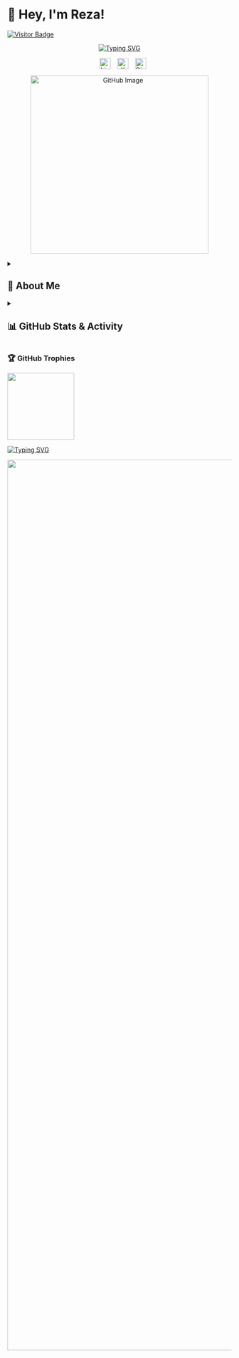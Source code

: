 # 👋 Hey, I'm Reza!  

[![Visitor Badge](https://visitor-badge.laobi.icu/badge?page_id=reza-nzri.reza-nzri)](https://github.com/reza-nzri) 

<p align="center">
  <a href="https://git.io/typing-svg"><img src="https://readme-typing-svg.demolab.com?font=Fira+Code&weight=900&size=22&duration=4700&pause=1200&color=F75C7E&center=true&width=550&lines=%F0%9F%A4%96+AI%2C+Data+Science+%26+Tech+Enthusiast+;%F0%9F%92%BB+Full-Stack+Developer++;%F0%9F%8E%A8+Graphic+Designer+%26+UI%2FUX+Specialist;%F0%9F%A7%A0+Always+learning+new+things+" alt="Typing SVG" />
</p>
    
<p align="center" style="display: flex; justify-content: center; gap: 15px;">
  <a href="https://www.linkedin.com/in/reza-nazarii/" style="text-decoration: none; color: inherit;"><img width="25px" alt="LinkedIn" title="LinkedIn" src="https://i.imgur.com/yRpa1dQ.png"/></a>
  <a href="https://x.com/Rza_Nzri" style="text-decoration: none; color: inherit;"><img width="25px" alt="X" title="X" src="https://i.imgur.com/AixJgnm.png"/></a>
  <a href="https://discordapp.com/users/879432591047004180" style="text-decoration: none; color: inherit;"><img width="25px" alt="Discord" title="Discord" src="https://i.imgur.com/OViZO8J.png"/></a>
</p>

<p align="center"><img src="https://github.com/user-attachments/assets/28a47a6d-794e-4120-b68c-8a1d205f6f7c" alt="GitHub Image" width="400"></p>

<details>
  <summary><h2><b>👤 About Me</b></h2></summary>

I'm a passionate **​​​​​​​B. Sc. student in Data Science, AI und Intelligente Systeme (DAISY)** from **NRW, Germany**. I thrive on **solving real-world problems** using **artificial intelligence, data analytics, and automation**.  

<details>
  <summary><h3>🌟 <b>Founder of <a href="https://github.com/SapiensData">SapiensData</a></b></h3></summary>

🔹 **[](https://github.com/)** is an **open-source-driven platform** that processes, analyzes, and visualizes **various types of data** using **AI-powered insights**.  

### **📊 What Does SapiensData Do?**
SapiensData transforms **raw, chaotic data into structured, meaningful insights** by using **machine learning models and intelligent algorithms**.  

📄 **Data Sources:**  
- **Receipts** (analog & digital)  
- **Financial transactions**  
- **IoT device data**  
- **Daily life activities & behavioral patterns**  

🔍 **Mission:** Turning **raw data into wisdom**—hence the name **SapiensData** (*from Latin: "Sapiens" = wise*).  

🌍 **Join the Project:** Contribute to **SapiensData** and help build the future of **data intelligence & automation!** 🚀  
</details>

<details>
  <summary><h3>💻 <b>Areas of Expertise & Passion</b></h3></summary>

✔ **Artificial Intelligence & Machine Learning**  
✔ **Full-Stack Development (Frontend & Backend)**  
✔ **Software Development & UI/UX Design**  
✔ **Graphic Design** – Professional in **logo, banner, catalog, and branding materials**   
✔ **Git Workflow (Git Flow) & Open Source Contributions**  
✔ **Data Science & Financial Data Analytics**  
✔ **Automation & Process Optimization**  
</details>

<details>
  <summary><h3>📌 <b>Professional & Career Goals</b></h3></summary>

🔹 Earn a **Master's degree in Data Science & AI**   
🔹 Expand **SapiensData** into a **widely recognized AI-driven platform**  
🔹 Secure **internship opportunities** in **AI, software development, and web technologies**  
🔹 Develop **intelligent automation tools** for **financial data analysis & IoT analytics**  
🔹 Continue **contributing to open-source projects** and **mentoring fellow developers**  
</details>

<details>
  <summary><h3>🧑‍💻 <b>Skills</b></h3></summary>
  <div style="background-color: #f0f0f0; padding: 10px; border-radius: 5px;"><b>ℹ️ Info:</b> This is just a selection of my Skills. There are some to many more!</div>
<table width="100%"><tr><td valign="top" width="33%">
  
### **Frontend**  
<div align="center">  
  <img alt="JavaScript" src="https://img.shields.io/badge/JavaScript-F7DF1E.svg?logo=javascript&logoColor=black">
  <img alt="TypeScript" src="https://img.shields.io/badge/TypeScript-007ACC.svg?logo=typescript&logoColor=white">
  <img alt="HTML" src="https://img.shields.io/badge/HTML-E34F26.svg?logo=html5&logoColor=white">
  <img alt="CSS" src="https://img.shields.io/badge/CSS-1572B6.svg?logo=css3&logoColor=white">
  <img alt="Bootstrap" src="https://img.shields.io/badge/Bootstrap-7952B3.svg?logo=bootstrap&logoColor=white">
  <img alt="TailwindCSS" src="https://img.shields.io/badge/TailwindCSS-06B6D4.svg?logo=tailwindcss&logoColor=white">
  <img alt="Sass" src="https://img.shields.io/badge/Sass-CC6699.svg?logo=sass&logoColor=white">
  <img alt="Adobe Photoshop" src="https://img.shields.io/badge/Photoshop-31A8FF.svg?logo=adobe-photoshop&logoColor=white">
  <img alt="Adobe Illustrator" src="https://img.shields.io/badge/Illustrator-FF9A00.svg?logo=adobe-illustrator&logoColor=white">
  <img alt="Adobe Premiere Pro" src="https://img.shields.io/badge/Premiere%20Pro-9999FF.svg?logo=adobe-premiere-pro&logoColor=white">
  <img alt="Adobe After Effects" src="https://img.shields.io/badge/After%20Effects-9999FF.svg?logo=adobe-after-effects&logoColor=white">
  <img alt="Figma" src="https://img.shields.io/badge/Figma-F24E1E.svg?logo=figma&logoColor=white">
</div></td><td valign="top" width="33%">

### **Backend**  
<div align="center">  
  <img alt="C" src="https://img.shields.io/badge/C-03599C.svg?logo=c&logoColor=white">
  <img alt="C#" src="https://custom-icon-badges.demolab.com/badge/C%23-68217A.svg?logo=cs2&logoColor=white">
  <img alt="REST API" src="https://img.shields.io/badge/REST%20API-025E8C.svg?logo=api&logoColor=white">
  <img alt="Python" src="https://img.shields.io/badge/Python-14354C.svg?logo=python&logoColor=white">
  <img alt="PHP" src="https://img.shields.io/badge/PHP-777BB4.svg?logo=php&logoColor=white">
  <img alt="Node.js" src="https://img.shields.io/badge/Node.js-43853D.svg?logo=node.js&logoColor=white">
  <img alt="WPF" src="https://img.shields.io/badge/WPF-512BD4.svg?logo=windows&logoColor=white">
</div></td><td valign="top" width="33%">

### **DevOps & Scripting**  
<div align="center">  
  <img alt="Bash" src="https://img.shields.io/badge/Bash-121011.svg?logo=gnu-bash&logoColor=white">
  <img alt="Linux" src="https://img.shields.io/badge/Linux-FCC624?logo=linux&logoColor=black">
  <img alt="Windows" src="https://img.shields.io/badge/Windows-0078D6.svg?logo=windows&logoColor=white">
  <img alt="Git" src="https://img.shields.io/badge/Git-F05032.svg?logo=git&logoColor=white">
  <img alt="GitFlow" src="https://img.shields.io/badge/GitFlow-F05032.svg?logo=git&logoColor=white">
  <img alt="WSL" src="https://img.shields.io/badge/WSL-4D4D4D.svg?logo=linux&logoColor=white">
  <img alt="Android" src="https://img.shields.io/badge/Android-3DDC84.svg?logo=android&logoColor=white">
  <img alt="iOS" src="https://img.shields.io/badge/iOS-000000.svg?logo=apple&logoColor=white">
  <img alt="MS SQL Server" src="https://img.shields.io/badge/MS%20SQL%20Server-CC2927.svg?logo=microsoftsqlserver&logoColor=white">
  <img alt="AWS" src="https://img.shields.io/badge/AWS-232F3E.svg?logo=amazon-aws&logoColor=white">
  <img alt="Google Cloud" src="https://img.shields.io/badge/Google%20Cloud-4285F4.svg?logo=google-cloud&logoColor=white">
  <img alt="Azure" src="https://img.shields.io/badge/Azure-0078D4.svg?logo=microsoft-azure&logoColor=white">
  <img alt="WordPress" src="https://img.shields.io/badge/WordPress-21759B.svg?logo=wordpress&logoColor=white">
</div></td></tr></table>  

<table width="100%"><tr><td valign="top" width="33%">

### **Markup & Styling**  
<div align="center">  
  <img alt="Markdown" src="https://img.shields.io/badge/Markdown-000000.svg?logo=markdown&logoColor=white">
  <img alt="LaTeX" src="https://img.shields.io/badge/LaTeX-008080.svg?logo=LaTeX&logoColor=white">
  <img alt="YAML" src="https://img.shields.io/badge/YAML-000000.svg?logo=yaml&logoColor=white">
  <img alt="JSON" src="https://img.shields.io/badge/JSON-000000.svg?logo=json&logoColor=white">
</div></td><td valign="top" width="35%">

### **Libraries & Frameworks**  
<div align="center">  
  <img alt="React" src="https://img.shields.io/badge/React-20232A.svg?logo=react&logoColor=61DAFB">
  <img alt="Vue.js" src="https://img.shields.io/badge/Vue.js-4FC08D.svg?logo=vue.js&logoColor=white">
  <img alt=".NET EF Core" src="https://img.shields.io/badge/.NET%20EF%20Core-512BD4.svg?logo=dotnet&logoColor=white">
  <img alt="TensorFlow" src="https://img.shields.io/badge/TensorFlow-FF6F00.svg?logo=tensorflow&logoColor=white">
  <img alt="Pandas" src="https://img.shields.io/badge/Pandas-150458.svg?logo=pandas&logoColor=white">
  <img alt="NumPy" src="https://img.shields.io/badge/NumPy-013243.svg?logo=numpy&logoColor=white">
  <img alt="Angular" src="https://img.shields.io/badge/Angular-DD0031.svg?logo=angular&logoColor=white">
  <img alt="Next.js" src="https://img.shields.io/badge/Next.js-000000.svg?logo=nextdotjs&logoColor=white">
  <img alt="Flask" src="https://img.shields.io/badge/Flask-000000.svg?logo=flask&logoColor=white">
  <img alt="OpenCV" src="https://img.shields.io/badge/OpenCV-5C3EE8.svg?logo=opencv&logoColor=white">
  <img alt="Keras" src="https://img.shields.io/badge/Keras-D00000.svg?logo=keras&logoColor=white">
</div></td><td valign="top" width="33%">

### **Databases**  
<div align="center">  
  <img alt="MongoDB" src="https://img.shields.io/badge/MongoDB-47A248.svg?logo=mongodb&logoColor=white">
  <img alt="SQL" src="https://custom-icon-badges.demolab.com/badge/SQL-025E8C.svg?logo=database&logoColor=white">
  <img alt="MySQL" src="https://img.shields.io/badge/MySQL-4479A1.svg?logo=mysql&logoColor=white">
  <img alt="T-SQL" src="https://img.shields.io/badge/TSQL-CC2927.svg?logo=microsoftsqlserver&logoColor=white">
  <img alt="MariaDB" src="https://img.shields.io/badge/MariaDB-003545.svg?logo=mariadb&logoColor=white">
</div></td></tr></table>  

<table width="100%"><tr><td valign="top" width="33%">
  
### **Software & Tools**  
<div align="center">  
  <img alt="GitHub" src="https://img.shields.io/badge/GitHub-181717.svg?logo=github&logoColor=white">
  <img alt="GitLab" src="https://img.shields.io/badge/GitLab-FC6D26.svg?logo=gitlab&logoColor=white">
  <img alt="Notion" src="https://img.shields.io/badge/Notion-000000.svg?logo=notion&logoColor=white">
  <img alt="OBS Studio" src="https://img.shields.io/badge/OBS%20Studio-302E31.svg?logo=obsstudio&logoColor=white">
  <img alt="Bitwarden" src="https://img.shields.io/badge/Bitwarden-175DDC.svg?logo=bitwarden&logoColor=white">
  <img alt="MS Office" src="https://img.shields.io/badge/MS%20Office-D83B01.svg?logo=microsoft-office&logoColor=white">
  <img alt="Docker" src="https://img.shields.io/badge/Docker-2496ED.svg?logo=docker&logoColor=white">
  <img alt="Excel" src="https://img.shields.io/badge/Excel-217346.svg?logo=microsoft-excel&logoColor=white">
  <img alt="Word" src="https://img.shields.io/badge/Word-2B579A.svg?logo=microsoft-word&logoColor=white">
  <img alt="PowerPoint" src="https://img.shields.io/badge/PowerPoint-B7472A.svg?logo=microsoft-powerpoint&logoColor=white">
  <img alt="Discord" src="https://img.shields.io/badge/Discord-5865F2.svg?logo=discord&logoColor=white">
  <img alt="Arduino" src="https://img.shields.io/badge/Arduino-00979D.svg?logo=arduino&logoColor=white">
  <img alt="ESP32" src="https://img.shields.io/badge/ESP32-000000.svg?logo=esp32&logoColor=white">
</div></td><td valign="top" width="33%">

### **IDEs & Development Environments**  
<div align="center">  
  <img alt="VS Code" src="https://img.shields.io/badge/VS%20Code-007ACC.svg?logo=visual-studio-code&logoColor=white">
  <img alt="Visual Studio" src="https://img.shields.io/badge/Visual%20Studio-5C2D91.svg?logo=visual-studio&logoColor=white">
  <img alt="PyCharm" src="https://img.shields.io/badge/PyCharm-000000.svg?logo=pycharm&logoColor=white">
</div></td></tr></table>
  
<table width="100%"><tr><td valign="top" width="100%">
  
### 🏆 **Skills & Soft Skills**  
<div align="center">  
  <img alt="Graphic Design" src="https://img.shields.io/badge/🎨Graphic_Design-FF69B4.svg">
  <img alt="Electrical Engineering" src="https://img.shields.io/badge/⚡Electrical_Engineering-FFA500.svg">
  <img alt="IoT" src="https://img.shields.io/badge/📡IoT-008080.svg">
  <img alt="Time Management" src="https://img.shields.io/badge/⏳Time_Management-007ACC.svg">
  <img alt="Teaching & Tutoring" src="https://img.shields.io/badge/📚Teaching_&_Tutoring-FFD700.svg">
  <img alt="Creativity" src="https://img.shields.io/badge/💡Creativity-DC143C.svg">
  <img alt="Communication" src="https://img.shields.io/badge/🗣️Communication-1E90FF.svg">
  <img alt="Research" src="https://img.shields.io/badge/🔍Research-4682B4.svg">
  <img alt="Project Management" src="https://img.shields.io/badge/📋Project_Management-228B22.svg">
  <img alt="Leadership" src="https://img.shields.io/badge/👑Leadership-8A2BE2.svg">
  <img alt="Teamwork" src="https://img.shields.io/badge/🤝Teamwork-20B2AA.svg">
  <img alt="Philosophy & Logic" src="https://img.shields.io/badge/🧠Philosophy_&_Logic-800000.svg">
  <img alt="Interest in Self-Development" src="https://img.shields.io/badge/📖Self_Development-FF4500.svg">
  <img alt="Analytical Skills" src="https://img.shields.io/badge/📊Analytical_Skills-8B0000.svg">
  <img alt="Ability to Work Independently" src="https://img.shields.io/badge/🛠️Independent_Work-2F4F4F.svg">
  <img alt="Studying Abroad" src="https://img.shields.io/badge/🌍Studying_Abroad-8A2BE2.svg">
  <img alt="Cultural Awareness" src="https://img.shields.io/badge/🌏Cultural_Awareness-FF69B4.svg">
  <img alt="Work Ethic" src="https://img.shields.io/badge/💼Work_Ethic-556B2F.svg">
  <img alt="Flexibility" src="https://img.shields.io/badge/🔄Flexibility-00CED1.svg">
  <img alt="Volunteering" src="https://img.shields.io/badge/🤲Volunteering-32CD32.svg">
</div></td></tr></table>
</details>
  
<details>
<summary><h3>🤝 <b>Networking & Collaboration</b></h3></summary>
  
📢 **I love exchanging ideas and collaborating** with **like-minded professionals**! Whether it's over **coffee, a walk, or a virtual meeting**, I'm always open to discussions about:  

💡 **AI & Data Science**  
💻 **Software Development**  
🚀 **Open-Source & GitHub Projects**  
🎨 **UI/UX & Product Design**   
</details>
</details>

<details> 
  <summary><h2>📊 GitHub Stats & Activity</h2></summary>
  
  <p align="center">
  <span><img src="https://github-readme-stats.vercel.app/api?username=reza-nzri&show_icons=true&theme=radical&count_private=true&hide_border=false" height="150" /></span>
  <span><img src="https://github-readme-stats.vercel.app/api/top-langs/?username=reza-nzri&theme=radical&hide_border=false&layout=compact" height="150" /></span>
  </p>

  <b>Note:</b> Top languages is only a metric of the languages my public code consists of and doesn't reflect experience or skill level.
  <a href="https://github.com/ashutosh00710/github-readme-activity-graph"><img alt="Activity Graph" src="https://github-readme-activity-graph.vercel.app/graph/?username=reza-nzri&bg_color=1F222E&color=F8D866&line=F85D7F&point=FFFFFF&hide_border=true" /></a>
</details>

### 🏆 GitHub Trophies

<div align="left"><img src="https://github-profile-trophy.vercel.app/?username=reza-nzri&theme=onedark&no-frame=true&column=-1" height="150" /></div>

<a href="https://git.io/typing-svg"><img src="https://readme-typing-svg.herokuapp.com?font=Fira+Code&size=21&duration=3900&pause=1600&color=F75C7E&width=1000&lines=%F0%9F%94%97+Got+an+idea+or+project%3F+Let%E2%80%99s+connect!+%F0%9F%9A%80++;%F0%9F%93%8C+Let%E2%80%99s+build+something+amazing+together!+%F0%9F%9A%80+;%F0%9F%93%A7+Reach+out+anytime+for+networking%2C+projects%2C+or+just+a+chat!+%F0%9F%98%8A" alt="Typing SVG" /></a>

<p align="center"><img src="https://capsule-render.vercel.app/api?type=waving&color=gradient&height=60&section=footer" width="2000"/></p>
